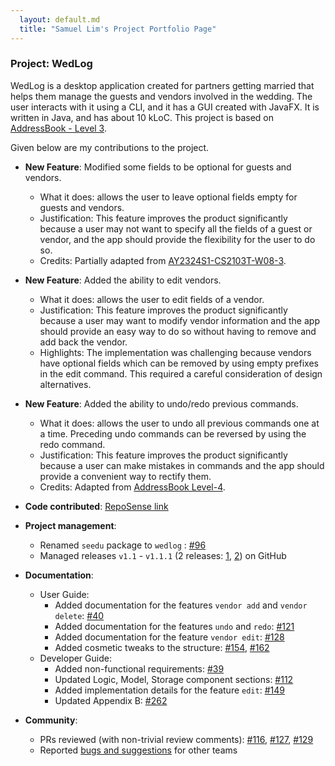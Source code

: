 ```yaml
---
  layout: default.md
  title: "Samuel Lim's Project Portfolio Page"
---
```


### Project: WedLog

WedLog is a desktop application created for partners getting married that helps them manage the guests and vendors involved in the wedding. The user interacts with it using a CLI, and it has a GUI created with JavaFX. It is written in Java, and has about 10 kLoC. This project is based on [AddressBook - Level 3](https://se-education.org/addressbook-level3/).

Given below are my contributions to the project.

* **New Feature**: Modified some fields to be optional for guests and vendors.
  * What it does: allows the user to leave optional fields empty for guests and vendors.
  * Justification: This feature improves the product significantly because a user may not want to specify all the fields of a guest or vendor, and the app should provide the flexibility for the user to do so.
  * Credits: Partially adapted from [AY2324S1-CS2103T-W08-3](https://github.com/AY2324S1-CS2103T-W08-3/tp/).

* **New Feature**: Added the ability to edit vendors.
  * What it does: allows the user to edit fields of a vendor.
  * Justification: This feature improves the product significantly because a user may want to modify vendor information and the app should provide an easy way to do so without having to remove and add back the vendor.
  * Highlights: The implementation was challenging because vendors have optional fields which can be removed by using empty prefixes in the edit command. This required a careful consideration of design alternatives.

* **New Feature**: Added the ability to undo/redo previous commands.
  * What it does: allows the user to undo all previous commands one at a time. Preceding undo commands can be reversed by using the redo command.
  * Justification: This feature improves the product significantly because a user can make mistakes in commands and the app should provide a convenient way to rectify them.
  * Credits: Adapted from [AddressBook Level-4](https://github.com/se-edu/addressbook-level4).

* **Code contributed**: [RepoSense link](https://nus-cs2103-ay2324s1.github.io/tp-dashboard/?search=samuelim01&breakdown=true)

* **Project management**:
  * Renamed `seedu` package to `wedlog` : [\#96](https://github.com/AY2324S1-CS2103T-F11-2/tp/pull/96)
  * Managed releases `v1.1` - `v1.1.1` (2 releases: [1](https://github.com/AY2324S1-CS2103T-F11-2/tp/releases/tag/v1.1), [2](https://github.com/AY2324S1-CS2103T-F11-2/tp/releases/tag/v1.1.1)) on GitHub

* **Documentation**:
  * User Guide: 
    * Added documentation for the features `vendor add` and `vendor delete`: [\#40](https://github.com/AY2324S1-CS2103T-F11-2/tp/pull/40/)
    * Added documentation for the features `undo` and `redo`: [\#121](https://github.com/AY2324S1-CS2103T-F11-2/tp/pull/121)
    * Added documentation for the feature `vendor edit`: [\#128](https://github.com/AY2324S1-CS2103T-F11-2/tp/pull/128)
    * Added cosmetic tweaks to the structure: [\#154](https://github.com/AY2324S1-CS2103T-F11-2/tp/pull/154), [\#162](https://github.com/AY2324S1-CS2103T-F11-2/tp/pull/162)
  * Developer Guide:
    * Added non-functional requirements: [\#39](https://github.com/AY2324S1-CS2103T-F11-2/tp/pull/39)
    * Updated Logic, Model, Storage component sections: [\#112](https://github.com/AY2324S1-CS2103T-F11-2/tp/pull/112)
    * Added implementation details for the feature `edit`: [\#149](https://github.com/AY2324S1-CS2103T-F11-2/tp/pull/149)
    * Updated Appendix B: [\#262](https://github.com/AY2324S1-CS2103T-F11-2/tp/pull/262)

* **Community**:
  * PRs reviewed (with non-trivial review comments): [\#116](https://github.com/AY2324S1-CS2103T-F11-2/tp/pull/116), [\#127](https://github.com/AY2324S1-CS2103T-F11-2/tp/pull/127), [\#129](https://github.com/AY2324S1-CS2103T-F11-2/tp/pull/129) 
  * Reported [bugs and suggestions](https://github.com/samuelim01/ped/issues) for other teams
